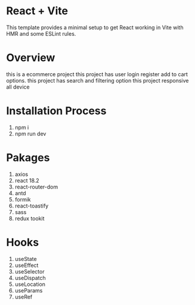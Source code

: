 # React + Vite

This template provides a minimal setup to get React working in Vite with HMR and some ESLint rules.

# Overview
  this is a ecommerce project this project has user login register add to cart options. this project has search and filtering option this project responsive all device

# Installation Process
1. npm i
2. npm run dev

 # Pakages
 1. axios
 2. react 18.2
 3. react-router-dom
 4. antd
 5. formik
 6. react-toastify
 7. sass
 8. redux tookit

# Hooks
1. useState
2. useEffect
3. useSelector
4. useDispatch
5. useLocation
6. useParams
7. useRef
